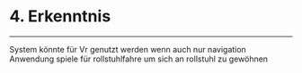 # 4. Erkenntnis
___
System könnte für Vr genutzt werden wenn auch nur navigation
Anwendung spiele für rollstuhlfahre um sich an rollstuhl zu gewöhnen